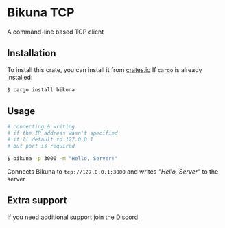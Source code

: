 # Bikuna TCP

A command-line based TCP client

## Installation

To install this crate, you can install it from [crates.io]()
If `cargo` is already installed:

```bash
$ cargo install bikuna
```

## Usage

```bash
# connecting & writing
# if the IP address wasn't specified 
# it'll default to 127.0.0.1
# but port is required

$ bikuna -p 3000 -m "Hello, Server!"
```

Connects Bikuna to `tcp://127.0.0.1:3000` and writes *"Hello, Server"* to the server

## Extra support

If you need additional support join the [Discord](https://discordapp.com/invite/eqwAFJW)
